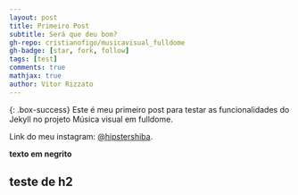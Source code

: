 ```yaml
---
layout: post
title: Primeiro Post
subtitle: Será que deu bom?
gh-repo: cristianofigo/musicavisual_fulldome
gh-badge: [star, fork, follow]
tags: [test]
comments: true
mathjax: true
author: Vitor Rizzato
---
```

{: .box-success}
Este é meu primeiro post para testar as funcionalidades do Jekyll no projeto Música visual em fulldome.

Link do meu instagram: [@hipstershiba](https://www.instagram.com/hipstershiba/).

 **texto em negrito**

 ## teste de h2

 
